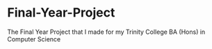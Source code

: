 # Final-Year-Project
The Final Year Project that I made for my Trinity College BA (Hons) in Computer Science
